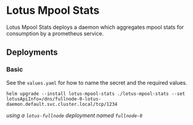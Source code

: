 # Lotus Mpool Stats

Lotus Mpool Stats deploys a daemon which aggregates mpool stats for consumption by a prometheus service.

## Deployments

### Basic

See the `values.yaml` for how to name the secret and the required values.

```
helm upgrade --install lotus-mpool-stats ./lotus-mpool-stats --set lotusApiInfo=/dns/fullnode-0-lotus-daemon.default.svc.cluster.local/tcp/1234
```
_using a `lotus-fullnode` deployment named `fullnode-0`_
